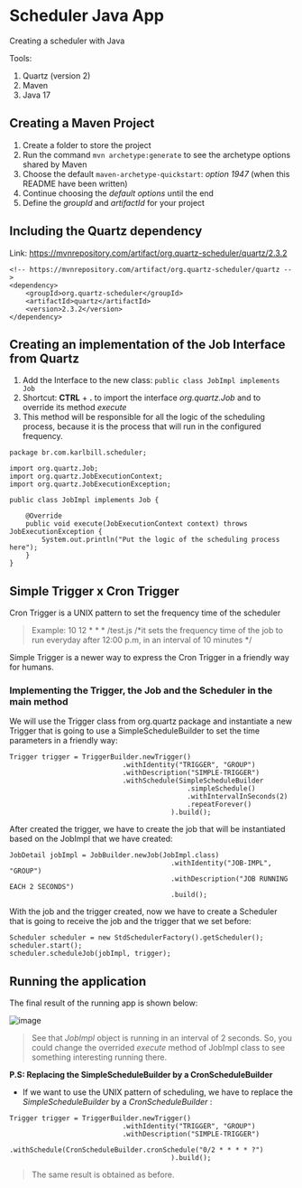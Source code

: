 # Scheduler Java App
Creating a scheduler with Java

Tools:
1. Quartz (version 2)
2. Maven
3. Java 17

## Creating a Maven Project
1. Create a folder to store the project
2. Run the command ``` mvn archetype:generate ``` to see the archetype options shared by Maven
3. Choose the default ```maven-archetype-quickstart```: *option 1947* (when this README have been written)
4. Continue choosing the *default options* until the end 
5. Define the *groupId* and *artifactId* for your project

## Including the Quartz dependency
Link: https://mvnrepository.com/artifact/org.quartz-scheduler/quartz/2.3.2
```
<!-- https://mvnrepository.com/artifact/org.quartz-scheduler/quartz -->
<dependency>
    <groupId>org.quartz-scheduler</groupId>
    <artifactId>quartz</artifactId>
    <version>2.3.2</version>
</dependency>
```

## Creating an implementation of the Job Interface from Quartz
1. Add the Interface to the new class: ``` public class JobImpl implements Job ```
2. Shortcut: **CTRL** + **.** to import the interface *org.quartz.Job* and to override its method *execute*
3. This method will be responsible for all the logic of the scheduling process, because it is the process that will run in the configured frequency.
```
package br.com.karlbill.scheduler;

import org.quartz.Job;
import org.quartz.JobExecutionContext;
import org.quartz.JobExecutionException;

public class JobImpl implements Job {

    @Override
    public void execute(JobExecutionContext context) throws JobExecutionException {
        System.out.println("Put the logic of the scheduling process here");        
    }    
}
```

## Simple Trigger x Cron Trigger 
Cron Trigger is a UNIX pattern to set the frequency time of the scheduler
> Example: 10 12 * * * /test.js /*it sets the frequency time of the job to run everyday after 12:00 p.m, in an interval of 10 minutes */

Simple Trigger is a newer way to express the Cron Trigger in a friendly way for humans.

### Implementing the Trigger, the Job and the Scheduler in the main method
We will use the Trigger class from org.quartz package and instantiate a new Trigger that is going to use a SimpleScheduleBuilder to set the time parameters in a friendly way:
```
Trigger trigger = TriggerBuilder.newTrigger()
                            .withIdentity("TRIGGER", "GROUP")
                            .withDescription("SIMPLE-TRIGGER")
                            .withSchedule(SimpleScheduleBuilder
                                            .simpleSchedule()
                                            .withIntervalInSeconds(2)
                                            .repeatForever()
                                        ).build(); 
```
After created the trigger, we have to create the job that will be instantiated based on the JobImpl that we have created:
```
JobDetail jobImpl = JobBuilder.newJob(JobImpl.class)
                                        .withIdentity("JOB-IMPL", "GROUP")
                                        .withDescription("JOB RUNNING EACH 2 SECONDS")
                                        .build();
```
With the job and the trigger created, now we have to create a Scheduler that is going to receive the job and the trigger that we set before:
```
Scheduler scheduler = new StdSchedulerFactory().getScheduler();
scheduler.start();
scheduler.scheduleJob(jobImpl, trigger);
```

## Running the application
The final result of the running app is shown below:

![image](https://user-images.githubusercontent.com/39681960/203430963-f112afd7-7943-4ec4-a2e9-e74863e920e0.png)

> See that *JobImpl* object is running in an interval of 2 seconds. So, you could change the overrided *execute* method of JobImpl class to see something interesting running there.

**P.S: Replacing the SimpleScheduleBuilder by a CronScheduleBuilder**
- If we want to use the UNIX pattern of scheduling, we have to replace the *SimpleScheduleBuilder* by a *CronScheduleBuilder* :
```
Trigger trigger = TriggerBuilder.newTrigger()
                            .withIdentity("TRIGGER", "GROUP")
                            .withDescription("SIMPLE-TRIGGER")
                            .withSchedule(CronScheduleBuilder.cronSchedule("0/2 * * * * ?")
                                        ).build(); 
```

> The same result is obtained as before.








